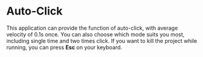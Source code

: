 # Auto-Click
  This application can provide the function of auto-click, with average velocity of 0.1s once. You can also choose which mode suits you most, including single time and two times click. If you want to kill the project while running, you can press **Esc** on your keyboard.

